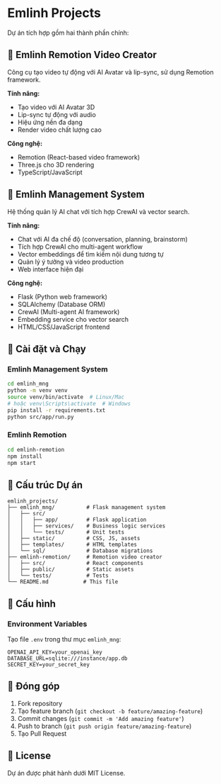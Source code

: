 # Emlinh Projects

Dự án tích hợp gồm hai thành phần chính:

## 🎥 Emlinh Remotion Video Creator
Công cụ tạo video tự động với AI Avatar và lip-sync, sử dụng Remotion framework.

**Tính năng:**
- Tạo video với AI Avatar 3D
- Lip-sync tự động với audio
- Hiệu ứng nền đa dạng
- Render video chất lượng cao

**Công nghệ:**
- Remotion (React-based video framework)
- Three.js cho 3D rendering
- TypeScript/JavaScript

## 💬 Emlinh Management System
Hệ thống quản lý AI chat với tích hợp CrewAI và vector search.

**Tính năng:**
- Chat với AI đa chế độ (conversation, planning, brainstorm)
- Tích hợp CrewAI cho multi-agent workflow
- Vector embeddings để tìm kiếm nội dung tương tự
- Quản lý ý tưởng và video production
- Web interface hiện đại

**Công nghệ:**
- Flask (Python web framework)
- SQLAlchemy (Database ORM)
- CrewAI (Multi-agent AI framework)
- Embedding service cho vector search
- HTML/CSS/JavaScript frontend

## 🚀 Cài đặt và Chạy

### Emlinh Management System
```bash
cd emlinh_mng
python -m venv venv
source venv/bin/activate  # Linux/Mac
# hoặc venv\Scripts\activate  # Windows
pip install -r requirements.txt
python src/app/run.py
```

### Emlinh Remotion
```bash
cd emlinh-remotion
npm install
npm start
```

## 📁 Cấu trúc Dự án

```
emlinh_projects/
├── emlinh_mng/          # Flask management system
│   ├── src/
│   │   ├── app/         # Flask application
│   │   ├── services/    # Business logic services
│   │   └── tests/       # Unit tests
│   ├── static/          # CSS, JS, assets
│   ├── templates/       # HTML templates
│   └── sql/             # Database migrations
├── emlinh-remotion/     # Remotion video creator
│   ├── src/             # React components
│   ├── public/          # Static assets
│   └── tests/           # Tests
└── README.md           # This file
```

## 🔧 Cấu hình

### Environment Variables
Tạo file `.env` trong thư mục `emlinh_mng`:
```
OPENAI_API_KEY=your_openai_key
DATABASE_URL=sqlite:///instance/app.db
SECRET_KEY=your_secret_key
```

## 🤝 Đóng góp

1. Fork repository
2. Tạo feature branch (`git checkout -b feature/amazing-feature`)
3. Commit changes (`git commit -m 'Add amazing feature'`)
4. Push to branch (`git push origin feature/amazing-feature`)
5. Tạo Pull Request

## 📄 License

Dự án được phát hành dưới MIT License. 